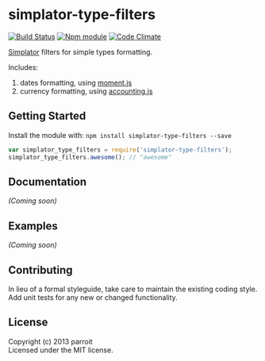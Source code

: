 # simplator-type-filters
[![Build Status](https://secure.travis-ci.org/parroit/simplator-type-filters.png?branch=master)](http://travis-ci.org/parroit/simplator-type-filters) [![Npm module](https://badge.fury.io/js/simplator-type-filters.png)](https://npmjs.org/package/simplator-type-filters) [![Code Climate](https://codeclimate.com/github/parroit/simplator-type-filters.png)](https://codeclimate.com/github/parroit/simplator-type-filters)

[Simplator][] filters for simple types formatting.

Includes:

1. dates formatting, using [moment.js][]
2. currency formatting, using [accounting.js][]

## Getting Started
Install the module with: `npm install simplator-type-filters --save`

```javascript
var simplator_type_filters = require('simplator-type-filters');
simplator_type_filters.awesome(); // "awesome"
```

## Documentation
_(Coming soon)_

## Examples
_(Coming soon)_

## Contributing
In lieu of a formal styleguide, take care to maintain the existing coding style.
Add unit tests for any new or changed functionality.


## License
Copyright (c) 2013 parroit  
Licensed under the MIT license.

[Simplator]: https://github.com/parroit/simplator
[accounting.js]: https://github.com/josscrowcroft/accounting.js
[moment.js]: https://github.com/moment/momentjs.com